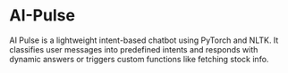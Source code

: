 # AI-Pulse
AI Pulse is a lightweight intent-based chatbot using PyTorch and NLTK. It classifies user messages into predefined intents and responds with dynamic answers or triggers custom functions like fetching stock info.
